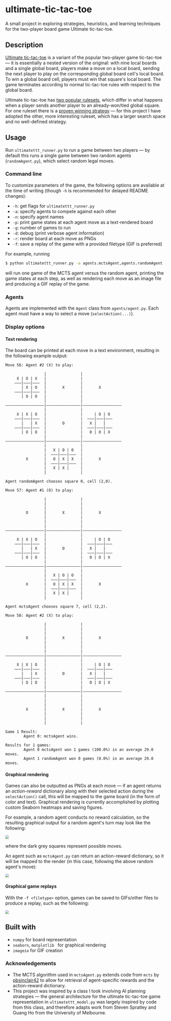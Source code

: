 # ultimate-tic-tac-toe

A small project in exploring strategies, heuristics, and learning techniques for the two-player board game Ultimate tic-tac-toe.

## Description
[Ultimate tic-tac-toe](https://en.wikipedia.org/wiki/Ultimate_tic-tac-toe) is a variant of the popular two-player game tic-tac-toe &mdash; it is essentially a nested version of the original: with nine local boards and a single global board, players make a move on a local board, sending the next player to play on the corresponding global board cell's local board. To win a global board cell, players must win that square's local board. The game terminates according to normal tic-tac-toe rules with respect to the global board.

Ultimate tic-tac-toe has [two popular rulesets](https://en.wikipedia.org/wiki/Ultimate_tic-tac-toe#Rules), which differ in what happens when a player sends another player to an already-won/tied global square. For one ruleset there is a [proven winning strategy](https://arxiv.org/abs/2006.02353v2) &mdash; for this project I have adopted the other, more interesting ruleset, which has a larger search space and no well-defined strategy.

## Usage

Run `ultimatettt_runner.py` to run a game between two players &mdash; by default this runs a single game between two random agents (`randomAgent.py`), which select random legal moves.

### Command line

To customize parameters of the game, the following options are available at the time of writing (though `-h` is recommended for delayed README changes):

* `-h`: get flags for `ultimatettt_runner.py`
* `-a`: specify agents to compete against each other
* `-n`: specify agent names
* `-p`: print game states at each agent move as a text-rendered board
* `-g`: number of games to run
* `-d`: debug (print verbose agent information)
* `-r`: render board at each move as PNGs
* `-f`: save a replay of the game with a provided filetype (GIF is preferred)

For example, running

```bash
$ python ultimatettt_runner.py -a agents.mctsAgent,agents.randomAgent -g 1 -p -r -f gif
```

will run one game of the MCTS agent versus the random agent, printing the game states at each step, as well as rendering each move as an image file and producing a GIF replay of the game.

### Agents

Agents are implemented with the `Agent` class from `agents/agent.py`. Each agent must have a way to select a move (`selectAction(...)`).

### Display options

#### Text rendering

The board can be printed at each move in a text environment, resulting in the following example output:

```
Move 56: Agent #2 (X) to play:

                 |               |
     X | O | X   |               |
    ———|———|———  |               |
       | X | O   |       X       |       X
    ———|———|———  |               |
       | O | O   |               |
                 |               |
—————————————————|———————————————|—————————————————
                 |               |
     X | X | O   |               |     | O | O
    ———|———|———  |               |  ———|———|———
       |   | X   |       O       |   X |   |
    ———|———|———  |               |  ———|———|———
       | O | O   |               |   O | O | X
                 |               |
—————————————————|———————————————|—————————————————
                 |               |
                 |   X | O | O   |
                 |  ———|———|———  |
         X       |   O | X | X   |       X
                 |  ———|———|———  |
                 |   X | X |     |
                 |               |

Agent randomAgent chooses square 0, cell (2,0).

Move 57: Agent #1 (O) to play:

                 |               |
                 |               |
                 |               |
         O       |       X       |       X
                 |               |
                 |               |
                 |               |
—————————————————|———————————————|—————————————————
                 |               |
     X | X | O   |               |     | O | O
    ———|———|———  |               |  ———|———|———
       |   | X   |       O       |   X |   |
    ———|———|———  |               |  ———|———|———
       | O | O   |               |   O | O | X
                 |               |
—————————————————|———————————————|—————————————————
                 |               |
                 |   X | O | O   |
                 |  ———|———|———  |
         X       |   O | X | X   |       X
                 |  ———|———|———  |
                 |   X | X |     |
                 |               |

Agent mctsAgent chooses square 7, cell (2,2).

Move 58: Agent #2 (X) to play:

                 |               |
                 |               |
                 |               |
         O       |       X       |       X
                 |               |
                 |               |
                 |               |
—————————————————|———————————————|—————————————————
                 |               |
     X | X | O   |               |     | O | O
    ———|———|———  |               |  ———|———|———
       |   | X   |       O       |   X |   |
    ———|———|———  |               |  ———|———|———
       | O | O   |               |   O | O | X
                 |               |
—————————————————|———————————————|—————————————————
                 |               |
                 |               |
                 |               |
         X       |       X       |       X
                 |               |
                 |               |
                 |               |

Game 1 Result:
        Agent 0: mctsAgent wins.

Results for 1 games:
        Agent 0 mctsAgent won 1 games (100.0%) in an average 29.0 moves.
        Agent 1 randomAgent won 0 games (0.0%) in an average 29.0 moves.
```

#### Graphical rendering

Games can also be outputted as PNGs at each move &mdash; if an agent returns an _action-reward_ dictionary along with their selected action during the `selectAction()` call, this will be mapped to the game board (in the form of color and text). Graphical rendering is currently accomplished by plotting custom Seaborn heatmaps and saving figures.

For example, a random agent conducts no reward calculation, so the resulting graphical output for a random agent's turn may look like the following:

<img src="img\random_graphical.png" style="zoom:67%;" />

where the dark grey squares represent possible moves.

An agent such as `mctsAgent.py` can return an action-reward dictionary, so it will be mapped to the render (in this case, following the above random agent's move):

<img src="img\mcts_graphical.png" style="zoom:67%;" />

#### Graphical game replays

With the `-f <filetype>` option, games can be saved to GIFs/other files to produce a replay, such as the following:

<img src="C:\Users\Home PC\Dropbox\Work\Projects\ultimatetictactoe\img\ex_replay.gif" style="zoom:67%;" />

## Built with

* `numpy` for board representation
* `seaborn`, `matplotlib ` for graphical rendering
* `imageio` for GIF creation



### Acknowledgements

* The MCTS algorithm used in `mctsAgent.py` extends code from `mcts` by [pbsinclair42](https://github.com/pbsinclair42/MCTS) to allow for retrieval of agent-specific rewards and the action-reward dictionary.
* This project was inspired by a class I took involving AI planning strategies &mdash; the general architecture for the ultimate tic-tac-toe game representation in `ultimatettt_model.py` was largely inspired by code from this class, and therefore adapts work from Steven Spratley and Guang Ho from the University of Melbourne.